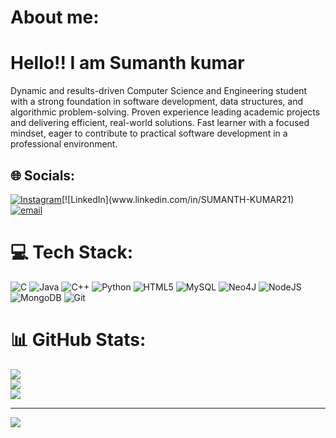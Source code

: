 # About me:
# Hello!! I am Sumanth kumar

Dynamic and results-driven Computer Science and Engineering student with a strong foundation in software development, data structures, and algorithmic problem-solving. Proven experience leading academic projects and delivering efficient, real-world solutions. Fast learner with a focused mindset, eager to contribute to practical software development in a professional environment.

## 🌐 Socials:
[![Instagram](https://img.shields.io/badge/Instagram-%23E4405F.svg?logo=Instagram&logoColor=white)](https://instagram.com/thenameissk____)[![LinkedIn](www.linkedin.com/in/SUMANTH-KUMAR21) 
[![email](https://img.shields.io/badge/Email-D14836?logo=gmail&logoColor=white)](mailto:kumarsumanth187@gmail.com) 

# 💻 Tech Stack:
![C](https://img.shields.io/badge/c-%2300599C.svg?style=for-the-badge&logo=c&logoColor=white) ![Java](https://img.shields.io/badge/java-%23ED8B00.svg?style=for-the-badge&logo=openjdk&logoColor=white) ![C++](https://img.shields.io/badge/c++-%2300599C.svg?style=for-the-badge&logo=c%2B%2B&logoColor=white) ![Python](https://img.shields.io/badge/python-3670A0?style=for-the-badge&logo=python&logoColor=ffdd54) ![HTML5](https://img.shields.io/badge/html5-%23E34F26.svg?style=for-the-badge&logo=html5&logoColor=white) ![MySQL](https://img.shields.io/badge/mysql-4479A1.svg?style=for-the-badge&logo=mysql&logoColor=white) ![Neo4J](https://img.shields.io/badge/Neo4j-008CC1?style=for-the-badge&logo=neo4j&logoColor=white) ![NodeJS](https://img.shields.io/badge/node.js-6DA55F?style=for-the-badge&logo=node.js&logoColor=white) ![MongoDB](https://img.shields.io/badge/MongoDB-%234ea94b.svg?style=for-the-badge&logo=mongodb&logoColor=white) ![Git](https://img.shields.io/badge/git-%23F05033.svg?style=for-the-badge&logo=git&logoColor=white)
# 📊 GitHub Stats:
![](https://github-readme-stats.vercel.app/api?username=Sk-887&theme=dark&hide_border=false&include_all_commits=false&count_private=false)<br/>
![](https://nirzak-streak-stats.vercel.app/?user=Sk-887&theme=dark&hide_border=false)<br/>
![](https://github-readme-stats.vercel.app/api/top-langs/?username=Sk-887&theme=dark&hide_border=false&include_all_commits=false&count_private=false&layout=compact)

---
[![](https://visitcount.itsvg.in/api?id=Sk-887&icon=0&color=7)](https://visitcount.itsvg.in)


